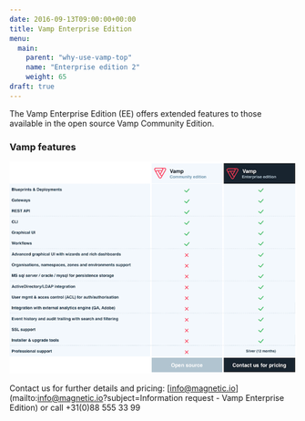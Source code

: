 ```yaml
---
date: 2016-09-13T09:00:00+00:00
title: Vamp Enterprise Edition
menu:
  main:
    parent: "why-use-vamp-top"
    name: "Enterprise edition 2"
    weight: 65
draft: true
---
```


The Vamp Enterprise Edition (EE) offers extended features to those available in the open source Vamp Community Edition.  

### Vamp features

![](images/tables/201702-enterprise-feature-matrix.png)

Contact us for further details and pricing: [info@magnetic.io](mailto:info@magnetic.io?subject=Information request - Vamp Enterprise Edition) or call +31(0)88 555 33 99
